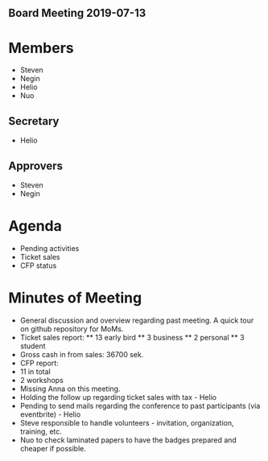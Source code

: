 Board Meeting 2019-07-13
------------------------

# Members
* Steven
* Negin
* Helio
* Nuo

## Secretary
* Helio

## Approvers
* Steven
* Negin

# Agenda
* Pending activities
* Ticket sales
* CFP status

# Minutes of Meeting
 - General discussion and overview regarding past meeting.  A quick tour on github repository for MoMs.
 - Ticket sales report:
  ** 13 early bird
  ** 3 business
  ** 2 personal
  ** 3 student
 - Gross cash in from sales: 36700 sek.
 - CFP report:
  - 11 in total
  - 2 workshops
 - Missing Anna on this meeting.
 - Holding the follow up regarding ticket sales with tax - Helio
 - Pending to send mails regarding the conference to past participants (via eventbrite) - Helio
 - Steve responsible to handle volunteers - invitation, organization, training, etc.
 - Nuo to check laminated papers to have the badges prepared and cheaper if possible.
 
